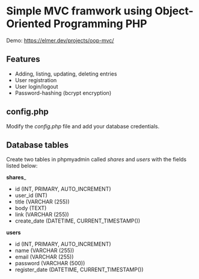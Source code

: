 # Simple MVC framwork using Object-Oriented Programming PHP

Demo: https://elmer.dev/projects/oop-mvc/

## Features
* Adding, listing, updating, deleting entries
* User registration
* User login/logout
* Password-hashing (bcrypt encryption)

## config.php

Modify the *config.php* file and add your database credentials.

## Database tables

Create two tables in phpmyadmin called *shares* and *users* with the fields listed below:

__shares___
* id (INT, PRIMARY, AUTO_INCREMENT)
* user_id (INT)
* title (VARCHAR (255))
* body (TEXT)
* link (VARCHAR (255))
* create_date (DATETIME, CURRENT_TIMESTAMP())

__users__
* id (INT, PRIMARY, AUTO_INCREMENT)
* name (VARCHAR (255))
* email (VARCHAR (255))
* password (VARCHAR (500))
* register_date (DATETIME, CURRENT_TIMESTAMP())
